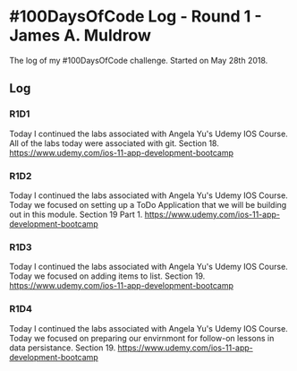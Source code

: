 # #100DaysOfCode Log - Round 1 - James A. Muldrow

The log of my #100DaysOfCode challenge. Started on May 28th 2018.

## Log

### R1D1
Today I continued the labs associated with Angela Yu's Udemy IOS Course. All of the labs today were associated with git. Section 18. https://www.udemy.com/ios-11-app-development-bootcamp

### R1D2
Today I continued the labs associated with Angela Yu's Udemy IOS Course. Today we focused on setting up a ToDo Application that we will be building out in this module. Section 19 Part 1. https://www.udemy.com/ios-11-app-development-bootcamp  

### R1D3
Today I continued the labs associated with Angela Yu's Udemy IOS Course. Today we focused on adding items to list. Section 19. https://www.udemy.com/ios-11-app-development-bootcamp  

### R1D4
Today I continued the labs associated with Angela Yu's Udemy IOS Course. Today we focused on preparing our envirnmont for follow-on lessons in data persistance. Section 19. https://www.udemy.com/ios-11-app-development-bootcamp
